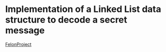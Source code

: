 # Implementation of a Linked List data structure to decode a secret message

[FelonProject](./FelonProject/readme.md)